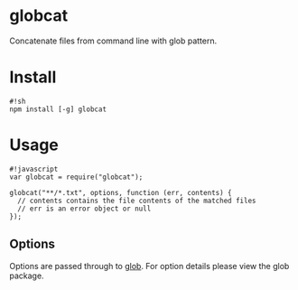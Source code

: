 # globcat

Concatenate files from command line with glob pattern.

# Install

```
#!sh
npm install [-g] globcat
```

# Usage

```
#!javascript
var globcat = require("globcat");

globcat("**/*.txt", options, function (err, contents) {
  // contents contains the file contents of the matched files
  // err is an error object or null
});
```

## Options

Options are passed through to [glob][glob]. For option details please
view the glob package.

[glob]: https://www.npmjs.com/package/glob
